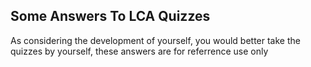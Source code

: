 ## Some Answers To LCA Quizzes ##
As considering the development of yourself, you would better take the quizzes by yourself, these answers are for referrence use only